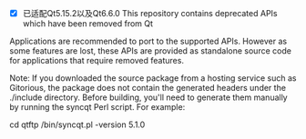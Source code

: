 - [x] 已适配Qt5.15.2以及Qt6.6.0
This repository contains deprecated APIs which have been removed from Qt

Applications are recommended to port to the supported APIs.
However as some features are lost, these APIs are provided as standalone
source code for applications that require removed features.

Note: If you downloaded the source package from a hosting service
such as Gitorious, the package does not contain the generated headers
under the ./include directory. Before building, you'll need to generate
them manually by running the syncqt Perl script. For example:

cd qtftp
<QTDIR>/bin/syncqt.pl -version 5.1.0
